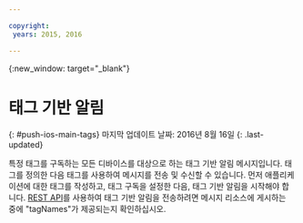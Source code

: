 ```yaml
---

copyright:
 years: 2015, 2016

---
```


{:new_window: target="_blank"}
# 태그 기반 알림 
{: #push-ios-main-tags}
마지막 업데이트 날짜: 2016년 8월 16일
{: .last-updated}

특정 태그를 구독하는 모든 디바이스를 대상으로 하는 태그 기반 알림 메시지입니다. 태그를 정의한 다음 태그를 사용하여 메시지를 전송 및 수신할 수 있습니다. 먼저 애플리케이션에 대한 태그를 작성하고, 태그 구독을 설정한 다음, 태그 기반 알림을 시작해야 합니다. [REST API](https://mobile.{DomainName}/imfpushrestapidocs/)를 사용하여 태그 기반 알림을 전송하려면 메시지 리소스에 게시하는 중에 "tagNames"가 제공되는지 확인하십시오.  
